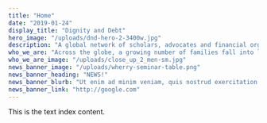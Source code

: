```yaml
---
title: "Home"
date: "2019-01-24"
display_title: "Dignity and Debt"
hero_image: "/uploads/dnd-hero-2-3400w.jpg"
description: "A global network of scholars, advocates and financial organizations working to understand and empower the linkages between lending and human values."
who_we_are: "Across the globe, a growing number of families fall into life-changing debt. Worried that they will forever be enslaved by it, some parents have trouble sleeping at night. Their health takes a downward turn. As couples struggle over bills, their relationships sour. And some choose not to marry because their debts keep them from providing their loved ones with a dignified life. Debt affects self-esteem and the ability to help loved ones live with dignity, whether they be kids in school or aging parents with inadequate retirement savings. Self-esteem, respect, and dignity, however, also affect the motivation and the capacity of individuals to participate effectively in financial institutions, family life, and civic activities. Individuals use debt to realize their visions of a good life. Any prescriptions that do not include that vision of a dignified life are likely to treat people as if they are robotic quantifiers, occluding the moral values that make their sacrifices make sense."
who_we_are_image: "/uploads/close_up_2_men-sm.jpg"
news_banner_image: "/uploads/wherry-seminar-table.png"
news_banner_heading: "NEWS!"
news_banner_blurb: "Ut enim ad minim veniam, quis nostrud exercitation ullamco laboris nisi ut <strong>aliquip ex ea commodo consequat</strong>."
news_banner_link: "http://google.com"
---
```


This is the text index content.

